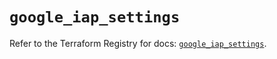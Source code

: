 # `google_iap_settings`

Refer to the Terraform Registry for docs: [`google_iap_settings`](https://registry.terraform.io/providers/hashicorp/google/6.40.0/docs/resources/iap_settings).
